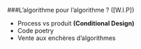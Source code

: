 ###L’algorithme pour l’algorithme ? ([W.I.P])
+ Process vs produit **(Conditional Design)**
+ Code poetry
+ Vente aux enchères d’algorithmes


